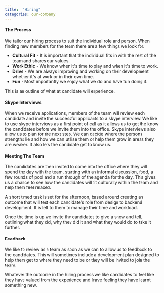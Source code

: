 ```yaml
---
title:  "Hiring"
categories: our-company
---
```


<h4> The Process </h4> 

We tailor our hiring process to suit the individual role and person. When finding new members for the team there are a few things we look for.
- **Cultural Fit** - It is important that the individual fits in with the rest of the team and shares our values. 
- **Work Ethic** - We know when it's time to play and when it's time to work.
- **Drive** - We are always improving and working on their development whether it's at work or in their own time. 
- **Fun** - Most importantly we enjoy what we do and have fun doing it. 

This is an outline of what at candidate will experience.   

<h4> Skype Interviews </h4>

When we receive applications, members of the team will review each candidate and invite the successful applicants to a skype interview. We like to use skype interviews as a first point of call as it allows us to get the know the candidates before we invite them into the office. Skype interviews also allow us to plan for the next step. We can decide where the persons strengths lie and how we can utilise them or help them grow in areas they are weaker. It also lets the candidate get to know us. 

<h4> Meeting The Team </h4>

The candidates are then invited to come into the office where they will spend the day with the team, starting with an informal discussion, food, a few rounds of pool and a run through of the agenda for the day. This gives us a chance to see how the candidates will fit culturally within the team and help them feel relaxed. 

A short timed task is set for the afternoon, based around creating an outcome that will test each candidate's role from design to backend development. It is left to them to manage their time and workload. 

Once the time is up we invite the candidates to give a show and tell, outlining what they did, why they did it and what they would do to take it further. 

<h4> Feedback </h4>

We like to review as a team as soon as we can to allow us to feedback to the candidates. This will sometimes include a development plan designed to help them get to where they need to be or they will be invited to join the team. 

Whatever the outcome in the hiring process we like candidates to feel like they have valued from the experience and leave feeling they have learnt something new. 
